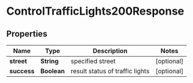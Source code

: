 

# ControlTrafficLights200Response


## Properties

| Name | Type | Description | Notes |
|------------ | ------------- | ------------- | -------------|
|**street** | **String** | specified street |  [optional] |
|**success** | **Boolean** | result status of traffic lights |  [optional] |



